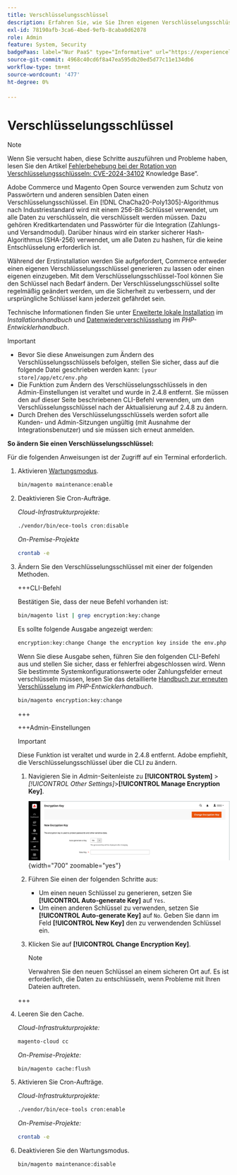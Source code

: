 ```yaml
---
title: Verschlüsselungsschlüssel
description: Erfahren Sie, wie Sie Ihren eigenen Verschlüsselungsschlüssel ändern. Dies sollte regelmäßig erfolgen, um die Sicherheit zu verbessern.
exl-id: 78190afb-3ca6-4bed-9efb-8caba0d62078
role: Admin
feature: System, Security
badgePaas: label="Nur PaaS" type="Informative" url="https://experienceleague.adobe.com/en/docs/commerce/user-guides/product-solutions" tooltip="Gilt nur für Adobe Commerce in Cloud-Projekten (von Adobe verwaltete PaaS-Infrastruktur) und lokale Projekte."
source-git-commit: 4968c40cd6f8a47ea595db20ed5d77c11e134db6
workflow-type: tm+mt
source-wordcount: '477'
ht-degree: 0%

---
```


# Verschlüsselungsschlüssel

>[!NOTE]
>
>Wenn Sie versucht haben, diese Schritte auszuführen und Probleme haben, lesen Sie den Artikel [Fehlerbehebung bei der Rotation von Verschlüsselungsschlüsseln: CVE-2024-34102](https://experienceleague.adobe.com/en/docs/commerce-knowledge-base/kb/troubleshooting/known-issues-patches-attached/troubleshooting-encryption-key-rotation-cve-2024-34102) Knowledge Base“.

Adobe Commerce und Magento Open Source verwenden zum Schutz von Passwörtern und anderen sensiblen Daten einen Verschlüsselungsschlüssel. Ein [!DNL ChaCha20-Poly1305]-Algorithmus nach Industriestandard wird mit einem 256-Bit-Schlüssel verwendet, um alle Daten zu verschlüsseln, die verschlüsselt werden müssen. Dazu gehören Kreditkartendaten und Passwörter für die Integration (Zahlungs- und Versandmodul). Darüber hinaus wird ein starker sicherer Hash-Algorithmus (SHA-256) verwendet, um alle Daten zu hashen, für die keine Entschlüsselung erforderlich ist.

Während der Erstinstallation werden Sie aufgefordert, Commerce entweder einen eigenen Verschlüsselungsschlüssel generieren zu lassen oder einen eigenen einzugeben. Mit dem Verschlüsselungsschlüssel-Tool können Sie den Schlüssel nach Bedarf ändern. Der Verschlüsselungsschlüssel sollte regelmäßig geändert werden, um die Sicherheit zu verbessern, und der ursprüngliche Schlüssel kann jederzeit gefährdet sein.

Technische Informationen finden Sie unter [Erweiterte lokale Installation](https://experienceleague.adobe.com/docs/commerce-operations/installation-guide/advanced.html) im _Installationshandbuch_ und [Datenwiederverschlüsselung](https://developer.adobe.com/commerce/php/development/security/data-encryption/) im _PHP-Entwicklerhandbuch_.

>[!IMPORTANT]
>
>- Bevor Sie diese Anweisungen zum Ändern des Verschlüsselungsschlüssels befolgen, stellen Sie sicher, dass auf die folgende Datei geschrieben werden kann: `[your store]/app/etc/env.php`
>- Die Funktion zum Ändern des Verschlüsselungsschlüssels in den Admin-Einstellungen ist veraltet und wurde in 2.4.8 entfernt. Sie müssen den auf dieser Seite beschriebenen CLI-Befehl verwenden, um den Verschlüsselungsschlüssel nach der Aktualisierung auf 2.4.8 zu ändern.
>- Durch Drehen des Verschlüsselungsschlüssels werden sofort alle Kunden- und Admin-Sitzungen ungültig (mit Ausnahme der Integrationsbenutzer) und sie müssen sich erneut anmelden.

**So ändern Sie einen Verschlüsselungsschlüssel:**

Für die folgenden Anweisungen ist der Zugriff auf ein Terminal erforderlich.

1. Aktivieren [Wartungsmodus](https://experienceleague.adobe.com/en/docs/commerce-operations/configuration-guide/setup/application-modes#maintenance-mode).

   ```bash
   bin/magento maintenance:enable
   ```

1. Deaktivieren Sie Cron-Aufträge.

   _Cloud-Infrastrukturprojekte:_

   ```bash
   ./vendor/bin/ece-tools cron:disable
   ```

   _On-Premise-Projekte_

   ```bash
   crontab -e
   ```

1. Ändern Sie den Verschlüsselungsschlüssel mit einer der folgenden Methoden.

   +++CLI-Befehl

   Bestätigen Sie, dass der neue Befehl vorhanden ist:

   ```bash
   bin/magento list | grep encryption:key:change
   ```

   Es sollte folgende Ausgabe angezeigt werden:

   ```bash
   encryption:key:change Change the encryption key inside the env.php file.
   ```

   Wenn Sie diese Ausgabe sehen, führen Sie den folgenden CLI-Befehl aus und stellen Sie sicher, dass er fehlerfrei abgeschlossen wird. Wenn Sie bestimmte Systemkonfigurationswerte oder Zahlungsfelder erneut verschlüsseln müssen, lesen Sie das detaillierte [Handbuch zur erneuten Verschlüsselung](https://developer.adobe.com/commerce/php/development/security/data-encryption/) im _PHP-Entwicklerhandbuch_.

   ```bash
   bin/magento encryption:key:change
   ```

   +++

   +++Admin-Einstellungen

   >[!IMPORTANT]
   >
   >Diese Funktion ist veraltet und wurde in 2.4.8 entfernt. Adobe empfiehlt, die Verschlüsselungsschlüssel über die CLI zu ändern.

   1. Navigieren Sie in _Admin_-Seitenleiste zu **[!UICONTROL System]** > _[!UICONTROL Other Settings]_>**[!UICONTROL Manage Encryption Key]**.

      ![Systemverschlüsselungsschlüssel](./assets/encryption-key.png){width="700" zoomable="yes"}

   1. Führen Sie einen der folgenden Schritte aus:

      - Um einen neuen Schlüssel zu generieren, setzen Sie **[!UICONTROL Auto-generate Key]** auf `Yes`.
      - Um einen anderen Schlüssel zu verwenden, setzen Sie **[!UICONTROL Auto-generate Key]** auf `No`. Geben Sie dann im Feld **[!UICONTROL New Key]** den zu verwendenden Schlüssel ein.

   1. Klicken Sie auf **[!UICONTROL Change Encryption Key]**.

      >[!NOTE]
      >
      >Verwahren Sie den neuen Schlüssel an einem sicheren Ort auf. Es ist erforderlich, die Daten zu entschlüsseln, wenn Probleme mit Ihren Dateien auftreten.

   +++

1. Leeren Sie den Cache.

   _Cloud-Infrastrukturprojekte:_

   ```bash
   magento-cloud cc
   ```

   _On-Premise-Projekte:_

   ```bash
   bin/magento cache:flush
   ```

1. Aktivieren Sie Cron-Aufträge.

   _Cloud-Infrastrukturprojekte:_

   ```bash
   ./vendor/bin/ece-tools cron:enable
   ```

   _On-Premise-Projekte:_

   ```bash
   crontab -e
   ```

1. Deaktivieren Sie den Wartungsmodus.

   ```bash
   bin/magento maintenance:disable
   ```
